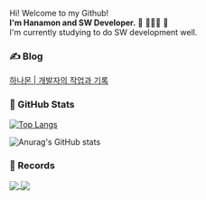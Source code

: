 Hi! Welcome to my Github!<br />
**I'm Hanamon and SW Developer.** 👋 🧑🏻‍💻 🌳<br />
I'm currently studying to do SW development well.

### ✍️ Blog
[하나몬 | 개발자의 작업과 기록](https://hanamon.kr)

### 👾 GitHub Stats
[![Top Langs](https://github-readme-stats.vercel.app/api/top-langs/?username=hanamon&layout=compact&card_width=445&hide=hack&exclude_repo=defective-speaker&theme=cobalt)](https://github.com/hanamon/github-readme-stats)

![Anurag's GitHub stats](https://github-readme-stats.vercel.app/api?username=hanamon&count_private=true&show_icons=true&theme=cobalt&icon_color=78D9F8)

### 📖 Records
<a href="https://github.com/hanamon/Today-Record">
  <img align="center" src="https://github-readme-stats.vercel.app/api/pin/?username=hanamon&repo=Today-Record" />
</a>
<a href="https://github.com/hanamon/Learning-VueJS">
  <img align="center" src="https://github-readme-stats.vercel.app/api/pin/?username=hanamon&repo=Learning-VueJS" />
</a>

<!--
**hanamon/hanamon** is a ✨ _special_ ✨ repository because its `README.md` (this file) appears on your GitHub profile.

Here are some ideas to get you started:

- 🔭 I’m currently working on ...
- 🌱 I’m currently learning ...
- 👯 I’m looking to collaborate on ...
- 🤔 I’m looking for help with ...
- 💬 Ask me about ...
- 📫 How to reach me: ...
- 😄 Pronouns: ...
- ⚡ Fun fact: ...
-->

